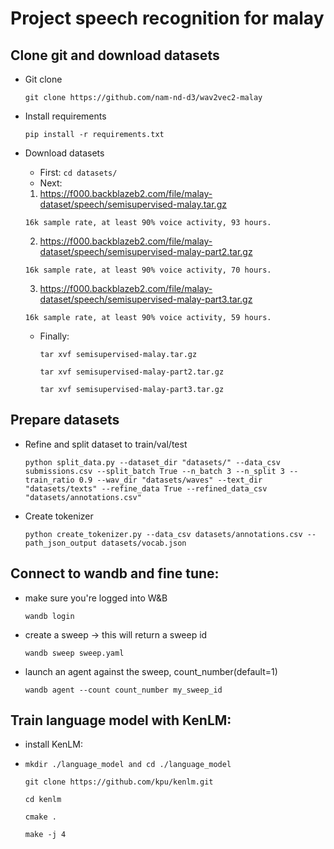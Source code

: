 # Project speech recognition for malay
## Clone git and download datasets

* Git clone

  `git clone https://github.com/nam-nd-d3/wav2vec2-malay`
  
* Install requirements

  `pip install -r requirements.txt`

* Download datasets
  - First:
  `cd datasets/`
  - Next:
  1. https://f000.backblazeb2.com/file/malay-dataset/speech/semisupervised-malay.tar.gz
  
    `16k sample rate, at least 90% voice activity, 93 hours.`
    
  2. https://f000.backblazeb2.com/file/malay-dataset/speech/semisupervised-malay-part2.tar.gz
    
    `16k sample rate, at least 90% voice activity, 70 hours.`
    
  3. https://f000.backblazeb2.com/file/malay-dataset/speech/semisupervised-malay-part3.tar.gz
    
    `16k sample rate, at least 90% voice activity, 59 hours.`
  - Finally:
  
    `tar xvf semisupervised-malay.tar.gz`
   
    `tar xvf semisupervised-malay-part2.tar.gz`
    
    `tar xvf semisupervised-malay-part3.tar.gz`
  
## Prepare datasets
  
* Refine and split dataset to train/val/test

  `python split_data.py --dataset_dir "datasets/" --data_csv submissions.csv --split_batch True --n_batch 3 --n_split 3 --train_ratio 0.9 --wav_dir "datasets/waves" --text_dir "datasets/texts" --refine_data True --refined_data_csv "datasets/annotations.csv"`
  
* Create tokenizer

  `python create_tokenizer.py --data_csv datasets/annotations.csv --path_json_output datasets/vocab.json`

  
## Connect to wandb and fine tune:
* make sure you're logged into W&B

  `wandb login`
  
* create a sweep -> this will return a sweep id

  `wandb sweep sweep.yaml`

* launch an agent against the sweep, count_number(default=1)

  `wandb agent --count count_number my_sweep_id`
  
## Train language model with KenLM:

* install KenLM:
* 
  `mkdir ./language_model and cd ./language_model`
  
  `git clone https://github.com/kpu/kenlm.git`
  
  `cd kenlm`
  
  `cmake . `
  
  `make -j 4`
